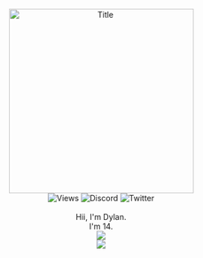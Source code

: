 <link rel="stylesheet" href="https://fonts.googleapis.com/css?family=PT+Sans">

<div align="center">
  <br>
  <img alt="Title" src="https://see.fontimg.com/api/renderfont4/GOZ5A/eyJyIjoiZnMiLCJoIjoyMDAsInciOjEwMDAsImZzIjoyMDAsImZnYyI6IiMyRTc0RDQiLCJiZ2MiOiIjRkZGRkZGIiwidCI6MX0/SGV5eQ/acakadut.png" width="333" hight="153"> <br>
  <img alt="Views" src="https://komarev.com/ghpvc/?username=GodModed&style=for-the-badge">
  <img alt="Discord" src="https://img.shields.io/badge/Discord-God%20Mode%230949-%235539cc?style=for-the-badge">
  <img alt="Twitter" src="https://img.shields.io/badge/Twitter-IGNGod__Mode-%2300acee?style=for-the-badge">
  <br>
  <br>
  <a style="color:blue,font-family:PT+Sans">Hii, I'm Dylan. <br> I'm 14.</a>
  <br>
  <img align="center" src="https://github-readme-stats.vercel.app/api?username=godModeD&show_icons=true&theme=github_dark&hide_border=true"/> <br>
  <img align"center" src="https://github-readme-stats.vercel.app/api/top-langs/?username=godmoded&layout=compact&theme=github_dark&hide_border=true"/>
</div>
